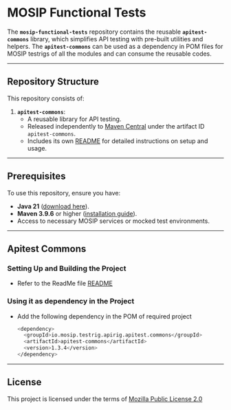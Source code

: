 # MOSIP Functional Tests

The **`mosip-functional-tests`** repository contains the reusable **`apitest-commons`** library, which simplifies API testing with pre-built utilities and helpers. The **`apitest-commons`** can be used as a dependency in POM files for MOSIP testrigs of all the modules and can consume the reusable codes.

---

## Repository Structure

This repository consists of:
1. **`apitest-commons`**:
   - A reusable library for API testing.
   - Released independently to [Maven Central](https://search.maven.org/) under the artifact ID `apitest-commons`.
   - Includes its own [README](apitest-commons/README.md) for detailed instructions on setup and usage.

---

## Prerequisites

To use this repository, ensure you have:
- **Java 21** ([download here](https://jdk.java.net/)).
- **Maven 3.9.6** or higher ([installation guide](https://maven.apache.org/install.html)).
- Access to necessary MOSIP services or mocked test environments.

---

## Apitest Commons

### Setting Up and Building the Project
- Refer to the ReadMe file [README](apitest-commons/README.md)

### Using it as dependency in the Project
- Add the following dependency in the POM of required project
    ```sh
    <dependency>
      <groupId>io.mosip.testrig.apirig.apitest.commons</groupId>
      <artifactId>apitest-commons</artifactId>
      <version>1.3.4</version>
    </dependency>

---

## License
This project is licensed under the terms of [Mozilla Public License 2.0](https://github.com/mosip/mosip-platform/blob/master/LICENSE)
